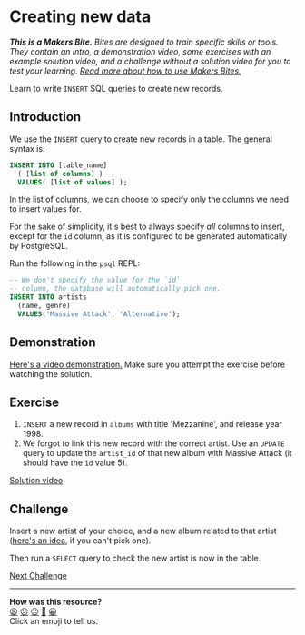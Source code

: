 # Creating new data

_**This is a Makers Bite.** Bites are designed to train specific skills or
tools. They contain an intro, a demonstration video, some exercises with an
example solution video, and a challenge without a solution video for you to test
your learning. [Read more about how to use Makers
Bites.](https://github.com/makersacademy/course/blob/main/labels/bites.md)_

Learn to write `INSERT` SQL queries to create new records.

## Introduction

We use the `INSERT` query to create new records in a table. The general syntax is:

```sql
INSERT INTO [table_name]
  ( [list of columns] )
  VALUES( [list of values] );
```

In the list of columns, we can choose to specify only the columns we need to insert values for.

For the sake of simplicity, it's best to always specify _all_ columns to insert, except for the `id` column, as it is configured to be generated automatically by PostgreSQL.

Run the following in the `psql` REPL:
```sql
-- We don't specify the value for the `id`
-- column, the database will automatically pick one.
INSERT INTO artists 
  (name, genre)
  VALUES('Massive Attack', 'Alternative');
```

## Demonstration

[Here's a video demonstration.](https://www.youtube.com/watch?v=9wT1FVQbPZw&t=2218s) Make sure you attempt the exercise before watching the solution.

## Exercise

1. `INSERT` a new record in `albums` with title 'Mezzanine', and release year 1998.
2. We forgot to link this new record with the correct artist. Use an `UPDATE` query to update the `artist_id` of that new album with Massive Attack (it should have the `id` value 5).

[Solution video](https://www.youtube.com/watch?v=9wT1FVQbPZw&t=2385s)

## Challenge

Insert a new artist of your choice, and a new album related to that artist ([here's an idea](https://en.wikipedia.org/wiki/OK_Computer), if you can't pick one).

Then run a `SELECT` query to check the new artist is now in the table.

[Next Challenge](06_using_table_plus.md)

<!-- BEGIN GENERATED SECTION DO NOT EDIT -->

---

**How was this resource?**  
[😫](https://airtable.com/shrUJ3t7KLMqVRFKR?prefill_Repository=makersacademy%2Fdatabases-in-python&prefill_File=sql_bites%2F05_creating_new_data.md&prefill_Sentiment=😫) [😕](https://airtable.com/shrUJ3t7KLMqVRFKR?prefill_Repository=makersacademy%2Fdatabases-in-python&prefill_File=sql_bites%2F05_creating_new_data.md&prefill_Sentiment=😕) [😐](https://airtable.com/shrUJ3t7KLMqVRFKR?prefill_Repository=makersacademy%2Fdatabases-in-python&prefill_File=sql_bites%2F05_creating_new_data.md&prefill_Sentiment=😐) [🙂](https://airtable.com/shrUJ3t7KLMqVRFKR?prefill_Repository=makersacademy%2Fdatabases-in-python&prefill_File=sql_bites%2F05_creating_new_data.md&prefill_Sentiment=🙂) [😀](https://airtable.com/shrUJ3t7KLMqVRFKR?prefill_Repository=makersacademy%2Fdatabases-in-python&prefill_File=sql_bites%2F05_creating_new_data.md&prefill_Sentiment=😀)  
Click an emoji to tell us.

<!-- END GENERATED SECTION DO NOT EDIT -->
